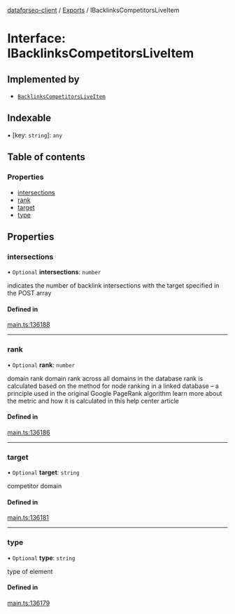 [dataforseo-client](../README.md) / [Exports](../modules.md) / IBacklinksCompetitorsLiveItem

# Interface: IBacklinksCompetitorsLiveItem

## Implemented by

- [`BacklinksCompetitorsLiveItem`](../classes/BacklinksCompetitorsLiveItem.md)

## Indexable

▪ [key: `string`]: `any`

## Table of contents

### Properties

- [intersections](IBacklinksCompetitorsLiveItem.md#intersections)
- [rank](IBacklinksCompetitorsLiveItem.md#rank)
- [target](IBacklinksCompetitorsLiveItem.md#target)
- [type](IBacklinksCompetitorsLiveItem.md#type)

## Properties

### intersections

• `Optional` **intersections**: `number`

indicates the number of backlink intersections with the target specified in the POST array

#### Defined in

[main.ts:136188](https://github.com/dataforseo/TypeScriptClient/blob/7ca1aa4/main.ts#L136188)

___

### rank

• `Optional` **rank**: `number`

domain rank
domain rank across all domains in the database
rank is calculated based on the method for node ranking in a linked database – a principle used in the original Google PageRank algorithm
learn more about the metric and how it is calculated in this help center article

#### Defined in

[main.ts:136186](https://github.com/dataforseo/TypeScriptClient/blob/7ca1aa4/main.ts#L136186)

___

### target

• `Optional` **target**: `string`

competitor domain

#### Defined in

[main.ts:136181](https://github.com/dataforseo/TypeScriptClient/blob/7ca1aa4/main.ts#L136181)

___

### type

• `Optional` **type**: `string`

type of element

#### Defined in

[main.ts:136179](https://github.com/dataforseo/TypeScriptClient/blob/7ca1aa4/main.ts#L136179)
